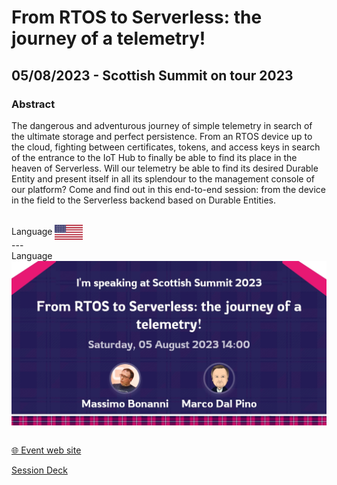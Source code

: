 # From RTOS to Serverless: the journey of a telemetry!
## 05/08/2023 - Scottish Summit on tour 2023 
### Abstract
The dangerous and adventurous journey of simple telemetry in search of the ultimate storage and perfect persistence. From an RTOS device up to the cloud, fighting between certificates, tokens, and access keys in search of the entrance to the IoT Hub to finally be able to find its place in the heaven of Serverless. Will our telemetry be able to find its desired Durable Entity and present itself in all its splendour to the management console of our platform? Come and find out in this end-to-end session: from the device in the field to the Serverless backend based on Durable Entities.


<br/>
Language <img width="45" src="https://raw.githubusercontent.com/dpcons/DPCons/Dev/Resources/FlagUSA.svg" style="vertical-align:middle">
<br/>
---

<br/>
Language <img  src="https://github.com/dpcons/DPCons/blob/main/Resources/Images/20230508-Bonanni_Dal_Pino_-_From_RTOS_to_Serverless_the_journey_of_a_telemetry_443875.jpeg" style="vertical-align:middle">
<br/>


<br/>
<p>
<a href="https://scottishsummit.com/#">🌐 Event web site</a>
</p>

<p>
<a href="https://github.com/dpcons/DPCons/blob/main/Decks/MVPSummit23-Template.pptx" 
target="_blank">Session Deck</a>
</a>
</p>
